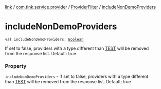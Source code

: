 [link](../../index.md) / [com.tink.service.provider](../index.md) / [ProviderFilter](index.md) / [includeNonDemoProviders](./include-non-demo-providers.md)

# includeNonDemoProviders

`val includeNonDemoProviders: `[`Boolean`](https://kotlinlang.org/api/latest/jvm/stdlib/kotlin/-boolean/index.html)

If set to false, providers with a type different than
[TEST](../../com.tink.model.provider/-provider/-type/-t-e-s-t.md) will be removed from the response list. Default: true

### Property

`includeNonDemoProviders` - If set to false, providers with a type different than
[TEST](../../com.tink.model.provider/-provider/-type/-t-e-s-t.md) will be removed from the response list. Default: true